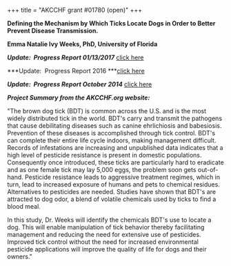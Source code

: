 +++
title = "AKCCHF grant #01780 (open)"
+++

**Defining the Mechanism by Which Ticks Locate Dogs in Order to Better
Prevent Disease Transmission.**

**Emma Natalie Ivy Weeks, PhD, University of Florida**

***Update:  Progress Report 01/13/2017*** [click
here](http://www.samoyedhealthfoundation.com/research/current-research-studies/akcchf-01780-ey4-update)

***Update:  Progress Report 2016 ***[click
here](http://www.samoyedhealthfoundation.com/research/current-research-studies/akcchf-01780-my4-summary)

***Update:  Progress Report October 2014*** [click
here](http://www.samoyedhealthfoundation.com/research/current-research-studies/akcchf-grant-1780-progress-report)

***Project Summary from the AKCCHF.org website:***

"The brown dog tick (BDT) is common across the U.S. and is the most
widely distributed tick in the world. BDT's carry and transmit the
pathogens that cause debilitating diseases such as canine ehrlichiosis
and babesiosis. Prevention of these diseases is accomplished through
tick control. BDT's can complete their entire life cycle indoors,
making management difficult. Records of infestations are increasing and
unpublished data indicates that a high level of pesticide resistance is
present in domestic populations. Consequently once introduced, these
ticks are particularly hard to eradicate and as one female tick may lay
5,000 eggs, the problem soon gets out-of-hand. Pesticide resistance
leads to aggressive treatment regimes, which in turn, lead to increased
exposure of humans and pets to chemical residues. Alternatives to
pesticides are needed. Studies have shown that BDT's are attracted to
dog odor, a blend of volatile chemicals used by ticks to find a blood
meal.

In this study, Dr. Weeks will identify the chemicals BDT's use to
locate a dog. This will enable manipulation of tick behavior thereby
facilitating management and reducing the need for extensive use of
pesticides. Improved tick control without the need for increased
environmental pesticide applications will improve the quality of life
for dogs and their owners."
